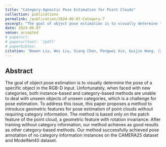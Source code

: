```yaml
---
title: "Category-Agnostic Pose Estimation for Point Clouds"
collection: publications
permalink: /publication/2024-06-07-Category-7
excerpt: "The goal of object pose estimation is to visually determine the pose of a specific object in the RGB-D input. Unfortunately, when faced with new categories, both instance-based and category-based methods are unable to deal with unseen objects of unseen categories, which is a challenge for pose estimation. ..."
date: 2024-06-07
venue: accepted
# paperurl: 
# paperurltext: '[pdf]'
# paperbibtex: 
citation: 'Bowen Liu, Wei Liu, Siang Chen, Pengwei Xie, Guijin Wang. (2024). Category-Agnostic Pose Estimation for Point Clouds.'
---
```

## Abstract

The goal of object pose estimation is to visually determine the pose of a specific object in the RGB-D input. Unfortunately, when faced with new categories, both instance-based and category-based methods are unable to deal with unseen objects of unseen categories, which is a challenge for pose estimation. To address this issue, this paper proposes a method to introduce geometric features for pose estimation of point clouds without requiring category information. The method is based only on the patch feature of the point cloud, a geometric feature with rotation invariance. After training without category information, our method achieves as good results as other category-based methods. Our method successfully achieved pose annotation of no category information instances on the CAMERA25 dataset and ModelNet40 dataset.